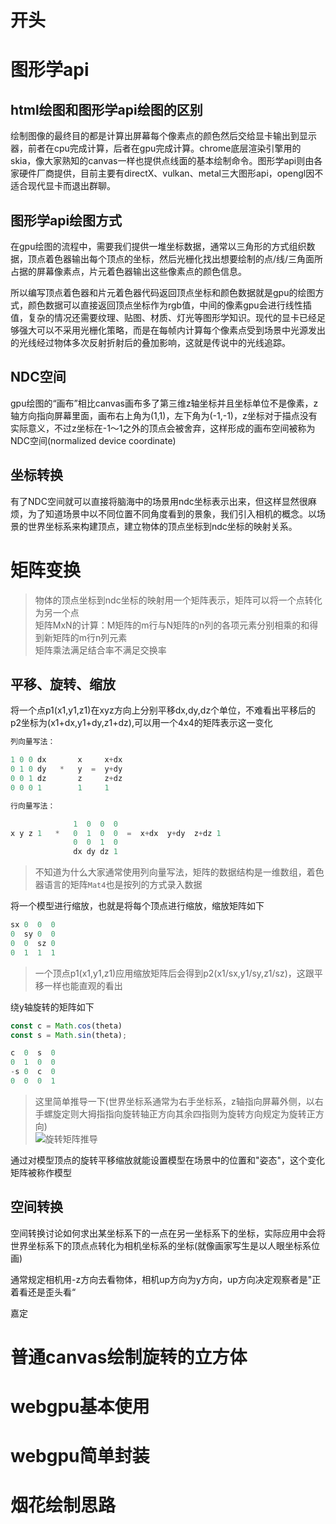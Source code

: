 
# 开头



# 图形学api

## html绘图和图形学api绘图的区别

绘制图像的最终目的都是计算出屏幕每个像素点的颜色然后交给显卡输出到显示器，前者在cpu完成计算，后者在gpu完成计算。chrome底层渲染引擎用的skia，像大家熟知的canvas一样也提供点线面的基本绘制命令。图形学api则由各家硬件厂商提供，目前主要有directX、vulkan、metal三大图形api，opengl因不适合现代显卡而退出群聊。

## 图形学api绘图方式

在gpu绘图的流程中，需要我们提供一堆坐标数据，通常以三角形的方式组织数据，顶点着色器输出每个顶点的坐标，然后光栅化找出想要绘制的点/线/三角面所占据的屏幕像素点，片元着色器输出这些像素点的颜色信息。

所以编写顶点着色器和片元着色器代码返回顶点坐标和颜色数据就是gpu的绘图方式，颜色数据可以直接返回顶点坐标作为rgb值，中间的像素gpu会进行线性插值，复杂的情况还需要纹理、贴图、材质、灯光等图形学知识。现代的显卡已经足够强大可以不采用光栅化策略，而是在每帧内计算每个像素点受到场景中光源发出的光线经过物体多次反射折射后的叠加影响，这就是传说中的光线追踪。

## NDC空间

gpu绘图的“画布”相比canvas画布多了第三维z轴坐标并且坐标单位不是像素，z轴方向指向屏幕里面，画布右上角为(1,1)，左下角为(-1,-1)，z坐标对于描点没有实际意义，不过z坐标在-1～1之外的顶点会被舍弃，这样形成的画布空间被称为NDC空间(normalized device coordinate)

## 坐标转换

有了NDC空间就可以直接将脑海中的场景用ndc坐标表示出来，但这样显然很麻烦，为了知道场景中以不同位置不同角度看到的景象，我们引入相机的概念。以场景的世界坐标系来构建顶点，建立物体的顶点坐标到ndc坐标的映射关系。

# 矩阵变换

> 物体的顶点坐标到ndc坐标的映射用一个矩阵表示，矩阵可以将一个点转化为另一个点  
矩阵MxN的计算：M矩阵的m行与N矩阵的n列的各项元素分别相乘的和得到新矩阵的m行n列元素  
矩阵乘法满足结合率不满足交换率

## 平移、旋转、缩放

将一个点p1(x1,y1,z1)在xyz方向上分别平移dx,dy,dz个单位，不难看出平移后的p2坐标为(x1+dx,y1+dy,z1+dz),可以用一个4x4的矩阵表示这一变化

```js
列向量写法：

1 0 0 dx       x     x+dx  
0 1 0 dy   *   y  =  y+dy  
0 0 1 dz       z     z+dz  
0 0 0 1        1     1  

行向量写法：

              1  0  0  0       
x y z 1   *   0  1  0  0  =  x+dx  y+dy  z+dz 1
              0  0  1  0       
              dx dy dz 1      
```

> 不知道为什么大家通常使用列向量写法，矩阵的数据结构是一维数组，着色器语言的矩阵`Mat4`也是按列的方式录入数据

将一个模型进行缩放，也就是将每个顶点进行缩放，缩放矩阵如下

```js
sx 0  0  0
0  sy 0  0
0  0  sz 0
0  1  1  1
```
> 一个顶点p1(x1,y1,z1)应用缩放矩阵后会得到p2(x1/sx,y1/sy,z1/sz)，这跟平移一样也能直观的看出

绕y轴旋转的矩阵如下

```js
const c = Math.cos(theta)
const s = Math.sin(theta);

c  0  s  0
0  1  0  0
-s 0  c  0
0  0  0  1
```

> 这里简单推导一下(世界坐标系通常为右手坐标系，z轴指向屏幕外侧，以右手螺旋定则大拇指指向旋转轴正方向其余四指则为旋转方向规定为旋转正方向)  
> ![旋转矩阵推导]("url")

通过对模型顶点的旋转平移缩放就能设置模型在场景中的位置和"姿态"，这个变化矩阵被称作模型

## 空间转换
空间转换讨论如何求出某坐标系下的一点在另一坐标系下的坐标，实际应用中会将世界坐标系下的顶点点转化为相机坐标系的坐标(就像画家写生是以人眼坐标系位画)

通常规定相机用-z方向去看物体，相机up方向为y方向，up方向决定观察者是"正着看还是歪头看“

嘉定

# 普通canvas绘制旋转的立方体




# webgpu基本使用
# webgpu简单封装
# 烟花绘制思路